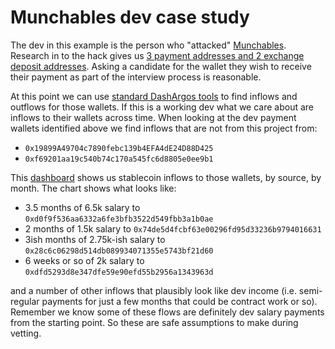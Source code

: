 # Munchables dev case study

The dev in this example is the person who "attacked"
[Munchables](https://www.coindesk.com/consensus-magazine/2024/03/27/the-munchables-hack-is-way-worse-than-it-seems/).
Research in to the hack gives us [3 payment addresses and 2 exchange deposit addresses](https://twitter.com/zachxbt/status/1772843238539325947).
Asking a candidate for the wallet they wish to receive their payment as part of the interview process is reasonable.

At this point we can use [standard DashArgos tools](https://dashargos.chainargos.com/) to find inflows
and outflows for those wallets.
If this is a working dev what we care about are inflows to their wallets across time.
When looking at the dev payment wallets identified above we find inflows that are not from this project from:
- `0x19899A49704c7890febc139b4EFA4dE24D88D425`
- `0xf69201aa19c540b74c170a545fc6d8805e0ee9b1`

This [dashboard](https://dashargos.chainargos.com/dashboards/148?Symbol=USDC%2CUSDT%2CDAI&To+Address=0x19899A49704c7890febc139b4EFA4dE24D88D425%2C0xf69201aa19c540b74c170a545fc6d8805e0ee9b1)
shows us stablecoin inflows to those wallets, by source, by month.
The chart shows what looks like:
- 3.5 months of 6.5k salary to `0xd0f9f536aa6332a6fe3bfb3522d549fbb3a1b0ae`
- 2 months of 1.5k salary to `0x74de5d4fcbf63e00296fd95d33236b9794016631`
- 3ish months of 2.75k-ish salary to `0x28c6c06298d514db089934071355e5743bf21d60`
- 6 weeks or so of 2k salary to `0xdfd5293d8e347dfe59e90efd55b2956a1343963d`

and a number of other inflows that plausibly look like dev income (i.e. semi-regular payments for just a few months
that could be contract work or so).
Remember we know some of these flows are definitely dev salary payments from the starting point.
So these are safe assumptions to make during vetting.
